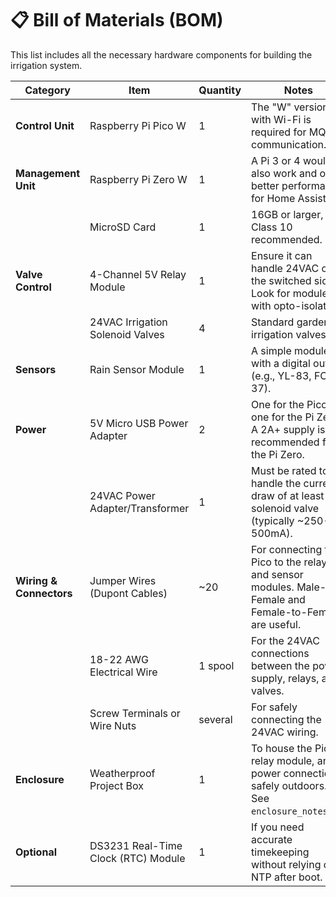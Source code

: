 # 📋 Bill of Materials (BOM)

This list includes all the necessary hardware components for building the irrigation system.

| Category             | Item                                           | Quantity | Notes                                                                                                  |
| -------------------- | ---------------------------------------------- | -------- | ------------------------------------------------------------------------------------------------------ |
| **Control Unit**     | Raspberry Pi Pico W                            | 1        | The "W" version with Wi-Fi is required for MQTT communication.                                         |
| **Management Unit**  | Raspberry Pi Zero W                            | 1        | A Pi 3 or 4 would also work and offer better performance for Home Assistant.                           |
|                      | MicroSD Card                                   | 1        | 16GB or larger, Class 10 recommended.                                                                  |
| **Valve Control**    | 4-Channel 5V Relay Module                      | 1        | Ensure it can handle 24VAC on the switched side. Look for modules with opto-isolators.                |
|                      | 24VAC Irrigation Solenoid Valves               | 4        | Standard garden irrigation valves.                                                                     |
| **Sensors**          | Rain Sensor Module                             | 1        | A simple module with a digital output (e.g., YL-83, FC-37).                                            |
| **Power**            | 5V Micro USB Power Adapter                     | 2        | One for the Pico, one for the Pi Zero. A 2A+ supply is recommended for the Pi Zero.                     |
|                      | 24VAC Power Adapter/Transformer                | 1        | Must be rated to handle the current draw of at least one solenoid valve (typically ~250-500mA).       |
| **Wiring & Connectors** | Jumper Wires (Dupont Cables)               | ~20      | For connecting the Pico to the relay and sensor modules. Male-to-Female and Female-to-Female are useful. |
|                      | 18-22 AWG Electrical Wire                      | 1 spool  | For the 24VAC connections between the power supply, relays, and valves.                                |
|                      | Screw Terminals or Wire Nuts                   | several  | For safely connecting the 24VAC wiring.                                                                |
| **Enclosure**        | Weatherproof Project Box                       | 1        | To house the Pico, relay module, and power connections safely outdoors. See `enclosure_notes.md`.      |
| **Optional**         | DS3231 Real-Time Clock (RTC) Module            | 1        | If you need accurate timekeeping without relying on NTP after boot.                                    |
